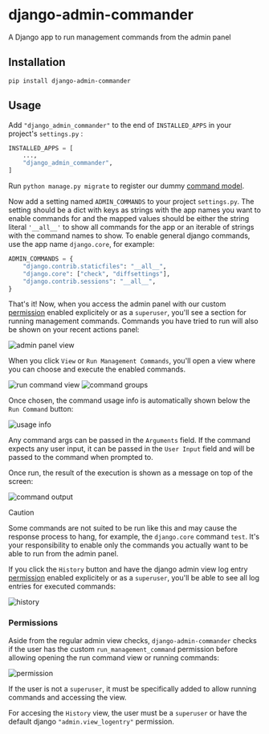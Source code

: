 # django-admin-commander

A Django app to run management commands from the admin panel

## Installation

```
pip install django-admin-commander
```

## Usage

Add `"django_admin_commander"` to the end of `INSTALLED_APPS` in your project's `settings.py` :

```python
INSTALLED_APPS = [
    ...,
    "django_admin_commander",
]
```

Run `python manage.py migrate` to register our dummy [command model](https://github.com/Lcrs123/django-admin-commander/blob/master/src/django_admin_commander/models.py).

Now add a setting named `ADMIN_COMMANDS` to your project `settings.py`. The setting should be a dict with keys as strings with the app names you want to enable commands for and the mapped values should be either the string literal `'__all__'` to show all commands for the app or an iterable of strings with the command names to show. To enable general django commands, use the app name `django.core`, for example:

```python
ADMIN_COMMANDS = {
    "django.contrib.staticfiles": "__all__",
    "django.core": ["check", "diffsettings"],
    "django.contrib.sessions": "__all__",
}
```

That's it! Now, when you access the admin panel with our custom [permission](#permissions) enabled explicitely or as a `superuser`, you'll see a section for running management commands. Commands you have tried to run will also be shown on your recent actions panel:

![admin panel view](https://github.com/Lcrs123/django-admin-commander/blob/master/screenshots/panel-view-history.png?raw=True)

When you click `View` or `Run Management Commands`, you'll open a view where you can choose and execute the enabled commands.

![run command view](https://github.com/Lcrs123/django-admin-commander/blob/master/screenshots/run-command-view.png?raw=True)
![command groups](https://github.com/Lcrs123/django-admin-commander/blob/master/screenshots/command-groups.png?raw=True)

Once chosen, the command usage info is automatically shown below the `Run Command` button:

![usage info](https://github.com/Lcrs123/django-admin-commander/blob/master/screenshots/usage-info.png?raw=True)

Any command args can be passed in the `Arguments` field. If the command expects any user input, it can be passed in the `User Input` field and will be passed to the command when prompted to.

Once run, the result of the execution is shown as a message on top of the screen:

![command output](https://github.com/Lcrs123/django-admin-commander/blob/master/screenshots/command-output-check.png?raw=True)

> [!CAUTION]
> Some commands are not suited to be run like this and may cause the response process to hang, for example, the `django.core` command `test`. It's your responsibility to enable only the commands you actually want to be able to run from the admin panel.

If you click the `History` button and have the django admin view log entry [permission](#permissions) enabled explicitely or as a `superuser`, you'll be able to see all log entries for executed commands:

![history](https://github.com/Lcrs123/django-admin-commander/blob/master/screenshots/history-view.png?raw=True)

### Permissions

Aside from the regular admin view checks, `django-admin-commander` checks if the user has the custom `run_management_command` permission before allowing opening the run command view or running commands:

![permission](https://github.com/Lcrs123/django-admin-commander/blob/master/screenshots/permission.png?raw=True)

If the user is not a `superuser`, it must be specifically added to allow running commands and accessing the view.

For accesing the `History` view, the user must be a `superuser` or have the default django `"admin.view_logentry"` permission.
